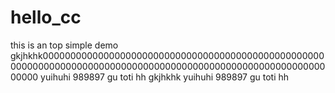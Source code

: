 # hello_cc
this is  an top simple demo
gkjhkhk00000000000000000000000000000000000000000000000000000000000000000000000000000000000000000000000000000000000000000
yuihuhi
989897
gu toti 
hh
gkjhkhk
yuihuhi
989897
gu toti 
hh
